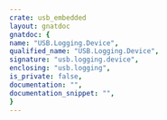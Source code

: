 ```yaml
---
crate: usb_embedded
layout: gnatdoc
gnatdoc: {
name: "USB.Logging.Device",
qualified_name: "USB.Logging.Device",
signature: "usb.logging.device",
enclosing: "usb.logging",
is_private: false,
documentation: "",
documentation_snippet: "",
}
---
```

